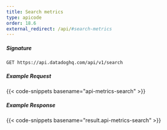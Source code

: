 ```yaml
---
title: Search metrics
type: apicode
order: 18.6
external_redirect: /api/#search-metrics
---
```


##### Signature
`GET https://api.datadoghq.com/api/v1/search`
##### Example Request
{{< code-snippets basename="api-metrics-search" >}}
##### Example Response
{{< code-snippets basename="result.api-metrics-search" >}}
